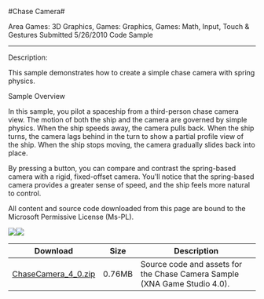 #Chase Camera#

Area
Games: 3D Graphics, Games: Graphics, Games: Math, Input, Touch & Gestures
Submitted
5/26/2010
Code Sample

---

Description:

This sample demonstrates how to create a simple chase camera with spring physics.

Sample Overview

In this sample, you pilot a spaceship from a third-person chase camera view. The motion of both the ship and the camera are governed by simple physics. When the ship speeds away, the camera pulls back. When the ship turns, the camera lags behind in the turn to show a partial profile view of the ship. When the ship stops moving, the camera gradually slides back into place.

By pressing a button, you can compare and contrast the spring-based camera with a rigid, fixed-offset camera. You'll notice that the spring-based camera provides a greater sense of speed, and the ship feels more natural to control.


All content and source code downloaded from this page are bound to the Microsoft Permissive License (Ms-PL).

![](https://github.com/simondarksidej/XNAGameStudio/blob/master/Images/ChaseCamera_01_small.jpg)![](https://github.com/simondarksidej/XNAGameStudio/blob/master/Images/ChaseCamera_02_small.jpg)	

Download | Size | Description
---|---|---|
[ChaseCamera_4_0.zip](https://github.com/simondarksidej/XNAGameStudio/blob/master/Samples/ChaseCamera_4_0.zip?raw=true) | 0.76MB | Source code and assets for the Chase Camera Sample (XNA Game Studio 4.0). 